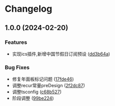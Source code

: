 # Changelog

## 1.0.0 (2024-02-20)


### Features

* 实现ics插件,新增中国节假日订阅预设 ([dd3b64a](https://github.com/lspriv/wc-plugin-ics/commit/dd3b64aca1113cdefdd791f4c3ddca0da66cd126))


### Bug Fixes

* 修复年面板标记问题 ([17fde46](https://github.com/lspriv/wc-plugin-ics/commit/17fde4660d638127c9a28834cbade0b80ea475e1))
* 调整recur常量preDesign ([2f2dc87](https://github.com/lspriv/wc-plugin-ics/commit/2f2dc878b442d0db9d79f794515b08b3ce2c8409))
* 调整tsconfig ([c68b527](https://github.com/lspriv/wc-plugin-ics/commit/c68b527f8328710006e140e7fce7d9a267854211))
* 阶段调整 ([99be224](https://github.com/lspriv/wc-plugin-ics/commit/99be2243ad94b8bce7e5fd63b6f6275217c6ead6))
